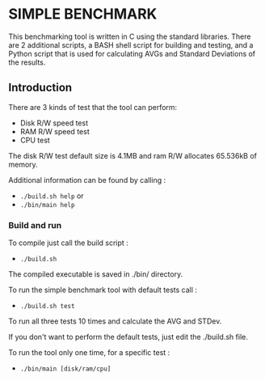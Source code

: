 # SIMPLE BENCHMARK

This benchmarking tool is written in C using the standard libraries. There are 2 additional scripts, a BASH shell script for building and testing, and a Python script that is used for calculating AVGs and Standard Deviations of the results.

## Introduction

There are 3 kinds of test that the tool can perform:

- Disk R/W speed test
- RAM R/W speed test
- CPU test

The disk R/W test default size is 4.1MB and ram R/W allocates 65.536kB of memory.

Additional information can be found by calling :

- ```./build.sh help``` or
- ```./bin/main help```

### Build and run

To compile just call the build script :

- ```./build.sh```

The compiled executable is saved in ./bin/ directory.

To run the simple benchmark tool with default tests call :

- ```./build.sh test```

To run all three tests 10 times and calculate the AVG and STDev.

If you don't want to perform the default tests, just edit the ./build.sh file.

To run the tool only one time, for a specific test :

- ```./bin/main [disk/ram/cpu]```

